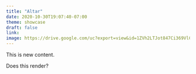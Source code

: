 ```yaml
---
title: "Altar"
date: 2020-10-30T19:07:40-07:00
theme: showcase
draft: false
link: 
image: https://drive.google.com/uc?export=view&id=1ZVh2LTJot847Ci369VlC9sxKE5dNLOiF
---
```


This is new content.

Does this render?
